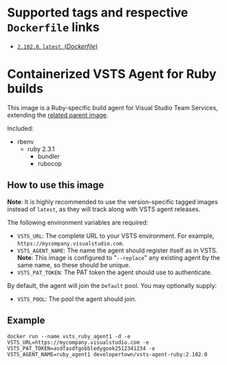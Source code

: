 # Supported tags and respective `Dockerfile` links

- [`2.102.0`, `latest`, (*Dockerfile*)](https://github.com/developertown/vsts-agent-ruby/blob/master/Dockerfile)

# Containerized VSTS Agent for Ruby builds

This image is a Ruby-specific build agent for Visual Studio Team Services, extending
the [related parent image](https://hub.docker.com/r/developertown/vsts-agent/).

Included:

- rbenv
  - ruby 2.3.1
    - bundler
    - rubocop

## How to use this image

**Note**: It is highly recommended to use the version-specific tagged images instead of `latest`, as they will track along with VSTS agent releases.

The following environment variables are required:

- `VSTS_URL`: The complete URL to your VSTS environment.  For example, `https://mycompany.visualstudio.com`.
- `VSTS_AGENT_NAME`: The name the agent should register itself as in VSTS.  **Note**: This image is configured to "`--replace`" any existing agent by the same name, so these should be unique.
- `VSTS_PAT_TOKEN`: The PAT token the agent should use to authenticate.

By default, the agent will join the `Default` pool.  You may optionally supply:

- `VSTS_POOL`: The pool the agent should join.

## Example

```docker run --name vsts_ruby_agent1 -d -e VSTS_URL=https://mycompany.visualstudio.com -e VSTS_PAT_TOKEN=asdfasdfgobbledygook2512341234 -e VSTS_AGENT_NAME=ruby_agent1 developertown/vsts-agent-ruby:2.102.0```
